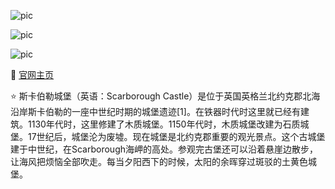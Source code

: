 ![pic](https://www.english-heritage.org.uk/siteassets/home/shared-media/scarborough-castle.jpg?w=1440&mode=none&scale=downscale&quality=60&anchor=&WebsiteVersion=20220831140117)

![pic](https://www.english-heritage.org.uk/siteassets/home/shared-media/scarborough-harbour.jpg?w=1440&mode=none&scale=downscale&quality=60&anchor=&WebsiteVersion=20220831140117)

![pic](https://img.51xiyou.com/images/e/a26ee12687dc53ebe35fbf6ebcbbb1ab.jpg)

🔗 [官网主页](https://www.english-heritage.org.uk/visit/places/scarborough-castle/)

⭐ 斯卡伯勒城堡（英语：Scarborough Castle）是位于英国英格兰北约克郡北海沿岸斯卡伯勒的一座中世纪时期的城堡遗迹[1]。在铁器时代时这里就已经有建筑。1130年代时，这里修建了木质城堡。1150年代时，木质城堡改建为石质城堡。17世纪后，城堡沦为废墟。现在城堡是北约克郡重要的观光景点。这个古城堡建于中世纪，在Scarborough海岬的高处。参观完古堡还可以沿着悬崖边散步，让海风把烦恼全部吹走。每当夕阳西下的时候，太阳的余晖穿过斑驳的土黄色城堡。